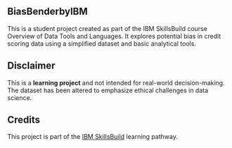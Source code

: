 ## BiasBenderbyIBM
This is a student project created as part of the IBM SkillsBuild course Overview of Data Tools and Languages. It explores potential bias in credit scoring data using a simplified dataset and basic analytical tools.

## Disclaimer
This is a **learning project** and not intended for real-world decision-making. The dataset has been altered to emphasize ethical challenges in data science.

## Credits
This project is part of the [IBM SkillsBuild](https://skillsbuild.org) learning pathway.
